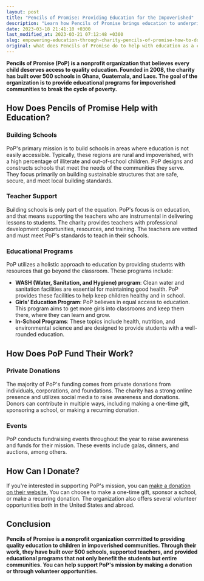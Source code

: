 ```yaml
---
layout: post
title: "Pencils of Promise: Providing Education for the Impoverished"
description: "Learn how Pencils of Promise brings education to underprivileged children and how you can donate to their cause. Join the charity in their mission to create a world with education for all."
date: 2023-03-18 21:41:10 +0300
last_modified_at: 2023-03-21 07:12:48 +0300
slug: empowering-education-through-charity-pencils-of-promise-how-to-donate
original: what does Pencils of Promise do to help with education as a charity, how do they do it, how can i donate?
---
```

**Pencils of Promise (PoP) is a nonprofit organization that believes every child deserves access to quality education. Founded in 2008, the charity has built over 500 schools in Ghana, Guatemala, and Laos. The goal of the organization is to provide educational programs for impoverished communities to break the cycle of poverty.**

## How Does Pencils of Promise Help with Education?

### Building Schools

PoP's primary mission is to build schools in areas where education is not easily accessible. Typically, these regions are rural and impoverished, with a high percentage of illiterate and out-of-school children. PoP designs and constructs schools that meet the needs of the communities they serve. They focus primarily on building sustainable structures that are safe, secure, and meet local building standards.

### Teacher Support

Building schools is only part of the equation. PoP's focus is on education, and that means supporting the teachers who are instrumental in delivering lessons to students. The charity provides teachers with professional development opportunities, resources, and training. The teachers are vetted and must meet PoP's standards to teach in their schools.

### Educational Programs

PoP utilizes a holistic approach to education by providing students with resources that go beyond the classroom. These programs include:

* **WASH (Water, Sanitation, and Hygiene) program**: Clean water and sanitation facilities are essential for maintaining good health. PoP provides these facilities to help keep children healthy and in school.
* **Girls' Education Program**: PoP believes in equal access to education. This program aims to get more girls into classrooms and keep them there, where they can learn and grow.
* **In-School Programs**: These topics include health, nutrition, and environmental science and are designed to provide students with a well-rounded education.

## How Does PoP Fund Their Work?

### Private Donations

The majority of PoP's funding comes from private donations from individuals, corporations, and foundations. The charity has a strong online presence and utilizes social media to raise awareness and donations. Donors can contribute in multiple ways, including making a one-time gift, sponsoring a school, or making a recurring donation.

### Events

PoP conducts fundraising events throughout the year to raise awareness and funds for their mission. These events include galas, dinners, and auctions, among others.

## How Can I Donate?

If you're interested in supporting PoP's mission, you can [make a donation on their website.](https://pencilsofpromise.org/) You can choose to make a one-time gift, sponsor a school, or make a recurring donation. The organization also offers several volunteer opportunities both in the United States and abroad.

## Conclusion

**Pencils of Promise is a nonprofit organization committed to providing quality education to children in impoverished communities. Through their work, they have built over 500 schools, supported teachers, and provided educational programs that not only benefit the students but entire communities. You can help support PoP's mission by making a donation or through volunteer opportunities.**